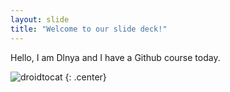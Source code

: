 ```yaml
---
layout: slide
title: "Welcome to our slide deck!"
---
```


Hello, I am Dlnya and I have a Github course today.

![droidtocat](https://octodex.github.com/images/droidtocat.png)
{: .center}
